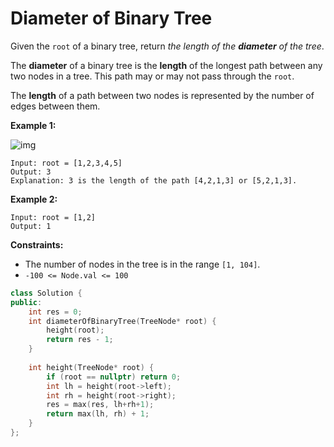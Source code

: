 # Diameter of Binary Tree

Given the `root` of a binary tree, return *the length of the **diameter** of the tree*.

The **diameter** of a binary tree is the **length** of the longest path between any two nodes in a tree. This path may or may not pass through the `root`.

The **length** of a path between two nodes is represented by the number of edges between them.

 

**Example 1:**

![img](https://assets.leetcode.com/uploads/2021/03/06/diamtree.jpg)

```
Input: root = [1,2,3,4,5]
Output: 3
Explanation: 3 is the length of the path [4,2,1,3] or [5,2,1,3].
```

**Example 2:**

```
Input: root = [1,2]
Output: 1
```

 

**Constraints:**

- The number of nodes in the tree is in the range `[1, 104]`.
- `-100 <= Node.val <= 100`

```c++
class Solution {
public:
    int res = 0;
    int diameterOfBinaryTree(TreeNode* root) {
        height(root);
        return res - 1;
    }
    
    int height(TreeNode* root) {
        if (root == nullptr) return 0;
        int lh = height(root->left);
        int rh = height(root->right);
        res = max(res, lh+rh+1);
        return max(lh, rh) + 1;
    }
};
```

